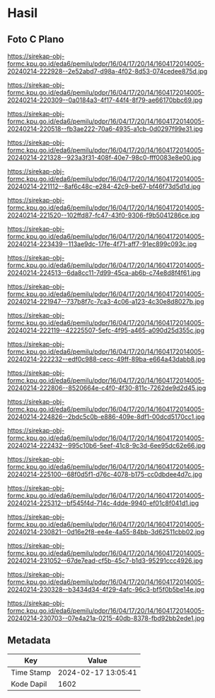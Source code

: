 # Hasil

## Foto C Plano

https://sirekap-obj-formc.kpu.go.id/eda6/pemilu/pdpr/16/04/17/20/14/1604172014005-20240214-222928--2e52abd7-d98a-4f02-8d53-074cedee875d.jpg

https://sirekap-obj-formc.kpu.go.id/eda6/pemilu/pdpr/16/04/17/20/14/1604172014005-20240214-220309--0a0184a3-4f17-44f4-8f79-ae66170bbc69.jpg

https://sirekap-obj-formc.kpu.go.id/eda6/pemilu/pdpr/16/04/17/20/14/1604172014005-20240214-220518--fb3ae222-70a6-4935-a1cb-0d0297f99e31.jpg

https://sirekap-obj-formc.kpu.go.id/eda6/pemilu/pdpr/16/04/17/20/14/1604172014005-20240214-221328--923a3f31-408f-40e7-98c0-fff0083e8e00.jpg

https://sirekap-obj-formc.kpu.go.id/eda6/pemilu/pdpr/16/04/17/20/14/1604172014005-20240214-221112--8af6c48c-e284-42c9-be67-bf46f73d5d1d.jpg

https://sirekap-obj-formc.kpu.go.id/eda6/pemilu/pdpr/16/04/17/20/14/1604172014005-20240214-221520--102ffd87-fc47-43f0-9306-f9b5041286ce.jpg

https://sirekap-obj-formc.kpu.go.id/eda6/pemilu/pdpr/16/04/17/20/14/1604172014005-20240214-223439--113ae9dc-17fe-4f71-aff7-91ec899c093c.jpg

https://sirekap-obj-formc.kpu.go.id/eda6/pemilu/pdpr/16/04/17/20/14/1604172014005-20240214-224513--6da8cc11-7d99-45ca-ab6b-c74e8d8f4f61.jpg

https://sirekap-obj-formc.kpu.go.id/eda6/pemilu/pdpr/16/04/17/20/14/1604172014005-20240214-221947--737b8f7c-7ca3-4c06-a123-4c30e8d8027b.jpg

https://sirekap-obj-formc.kpu.go.id/eda6/pemilu/pdpr/16/04/17/20/14/1604172014005-20240214-222119--42225507-5efc-4f95-a465-a090d25d355c.jpg

https://sirekap-obj-formc.kpu.go.id/eda6/pemilu/pdpr/16/04/17/20/14/1604172014005-20240214-222232--edf0c988-cecc-49ff-89ba-e664a43dabb8.jpg

https://sirekap-obj-formc.kpu.go.id/eda6/pemilu/pdpr/16/04/17/20/14/1604172014005-20240214-222806--8520664e-c4f0-4f30-811c-7262de9d2d45.jpg

https://sirekap-obj-formc.kpu.go.id/eda6/pemilu/pdpr/16/04/17/20/14/1604172014005-20240214-224826--2bdc5c0b-e886-409e-8df1-00dcd5170cc1.jpg

https://sirekap-obj-formc.kpu.go.id/eda6/pemilu/pdpr/16/04/17/20/14/1604172014005-20240214-222432--995c10b6-5eef-41c8-9c3d-6ee95dc62e66.jpg

https://sirekap-obj-formc.kpu.go.id/eda6/pemilu/pdpr/16/04/17/20/14/1604172014005-20240214-225100--68f0d5f1-d76c-4078-b175-cc0dbdee4d7c.jpg

https://sirekap-obj-formc.kpu.go.id/eda6/pemilu/pdpr/16/04/17/20/14/1604172014005-20240214-225312--bf545f4d-714c-4dde-9940-ef01c8f041d1.jpg

https://sirekap-obj-formc.kpu.go.id/eda6/pemilu/pdpr/16/04/17/20/14/1604172014005-20240214-230821--0d16e2f8-ee4e-4a55-84bb-3d62511cbb02.jpg

https://sirekap-obj-formc.kpu.go.id/eda6/pemilu/pdpr/16/04/17/20/14/1604172014005-20240214-231052--67de7ead-cf5b-45c7-b1d3-95291ccc4926.jpg

https://sirekap-obj-formc.kpu.go.id/eda6/pemilu/pdpr/16/04/17/20/14/1604172014005-20240214-230328--b3434d34-4f29-4afc-96c3-bf5f0b5be14e.jpg

https://sirekap-obj-formc.kpu.go.id/eda6/pemilu/pdpr/16/04/17/20/14/1604172014005-20240214-230703--07e4a21a-0215-40db-8378-fbd92bb2ede1.jpg


## Metadata

| Key        | Value               |
| ---------- | ------------------- |
| Time Stamp | 2024-02-17 13:05:41 |
| Kode Dapil | 1602                |




